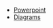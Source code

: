 * [Powerpoint](https://docs.google.com/presentation/d/1XOQbHTzeGr5RygL73HZsmYhjRYWevozaQ6KE4ZP3BCw)
* [Diagrams](./pngs)
